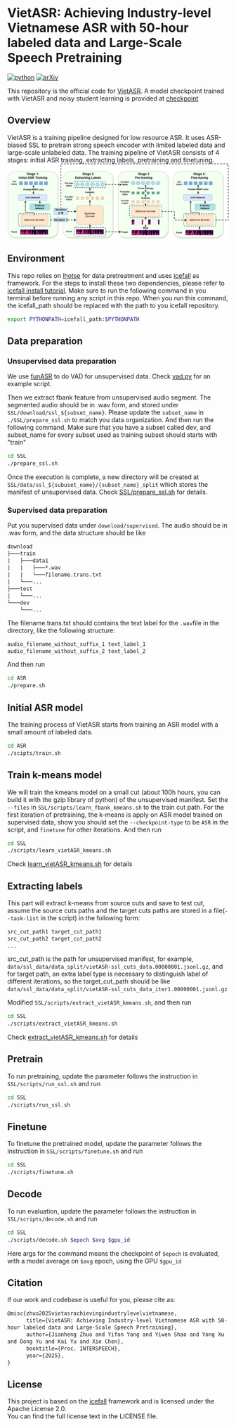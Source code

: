 # VietASR: Achieving Industry-level Vietnamese ASR with 50-hour labeled data and Large-Scale Speech Pretraining

[![python](https://img.shields.io/badge/Python-3.10-brightgreen)](https://github.com/zzasdf/VietASR)
[![arXiv](https://img.shields.io/badge/arXiv-2505.21527-b31b1b.svg?logo=arXiv)](https://arxiv.org/abs/2505.21527)

This repository is the official code for [VietASR](https://arxiv.org/abs/2505.21527). A model checkpoint trained with VietASR and noisy student learning is provided at [checkpoint](https://huggingface.co/zzasdf/viet_iter3_pseudo_label)

## Overview
VietASR is a training pipeline designed for low resource ASR. It uses ASR-biased SSL to pretrain strong speech encoder with limited labeled data and large-scale unlabeled data. The training pipeline of VietASR consists of 4 stages: initial ASR training, extracting labels, pretraining and finetuning.
![](images/pipeline.png)

## Environment
 This repo relies on [lhotse](https://github.com/lhotse-speech/lhotse) for data pretreatment and uses [icefall](https://github.com/k2-fsa/icefall) as framework. For the steps to install these two dependencies, please refer to [icefall install tutorial](https://k2-fsa.github.io/icefall/installation/index.html). Make sure to run the following command in you terminal before running any script in this repo. When you run this command, the icefall_path should be replaced with the path to you icefall repository.
 ```bash
 export PYTHONPATH=icefall_path:$PYTHONPATH
 ```
 

## Data preparation
### Unsupervised data preparation

We use [funASR](https://huggingface.co/funasr/fsmn-vad) to do VAD for unsupervised data. Check [vad.py](SSL/local/vad.py) for an example script.

Then we extract fbank feature from unsupervised audio segment. The segmented audio should be in .wav form, and stored under ```SSL/download/ssl_${subset_name}```. Please update the   ```subset_name``` in ```./SSL/prepare_ssl.sh``` to match you data organization. And then run the following command. Make sure that you have a subset called dev, and subset_name for every subset used as training subset should starts with "train"
```bash
cd SSL
./prepare_ssl.sh
```
Once the execution is complete, a new directory will be created at  ```SSL/data/ssl_${subuset_name}/{subset_name}_split``` which stores the manifest of unsupervised data.
Check [SSL/prepare_ssl.sh](SSL/prepare_ssl.sh) for details.
### Supervised data preparation
Put you supervised data under ```download/supervised```. The audio should be in .wav form, and the data structure should be like
```
download
├───train
|   ├───data1
|   |   ├───*.wav
|   |   └───filename.trans.txt
|   └───...
├───test
|   └───...
└───dev
    └───...
```
The filename.trans.txt should contains the text label for the ```.wav```file in the directory, like the following structure:
```
audio_filename_without_suffix_1 text_label_1
audio_filename_without_suffix_2 text_label_2
```
And then run
```bash
cd ASR
./prepare.sh
```

## Initial ASR model
The training process of VietASR starts from training an ASR model with a small amount of labeled data.
```bash
cd ASR
./scipts/train.sh
```

## Train k-means model
We will train the kmeans model on a small cut (about 100h hours, you can build it with the gzip library of python) of the unsupervised manifest. Set the ```--files``` in ```SSL/scripts/learn_fbank_kmeans.sh``` to the train cut path. For the first iteration of pretraining, the k-means is apply on ASR model trained on supervised data, show you should set the ```--checkpoint-type``` to be ```ASR``` in the script, and ```finetune``` for other iterations. And then run

```bash
cd SSL
./scripts/learn_vietASR_kmeans.sh
```

Check [learn_vietASR_kmeans.sh](SSL/scripts/learn_vietASR_kmeans.sh) for details


## Extracting labels

This part will extract k-means from source cuts and save to test cut, assume the source cuts paths and the target cuts paths are stored in a file(```--task-list``` in the script) in the following form:
```
src_cut_path1 target_cut_path1
src_cut_path2 target_cut_path2
...
```
src_cut_path is the path for unsupervised manifest, for example, ```data/ssl_data/data_split/vietASR-ssl_cuts_data.00000001.jsonl.gz```, and for target path, an extra label type is necessary to distinguish label of different iterations, so the target_cut_path should be like ```data/ssl_data/data_split/vietASR-ssl_cuts_data_iter1.00000001.jsonl.gz```

Modified ```SSL/scripts/extract_vietASR_kmeans.sh```, and then run
```bash
cd SSL
./scripts/extract_vietASR_kmeans.sh
```
Check [extract_vietASR_kmeans.sh](SSL/scripts/extract_vietASR_kmeans.sh) for details

## Pretrain
To run pretraining, update the parameter follows the instruction in ```SSL/scripts/run_ssl.sh``` and run
```bash
cd SSL
./scripts/run_ssl.sh
```
## Finetune
To finetune the pretrained model, update the parameter follows the instruction in ```SSL/scripts/finetune.sh``` and run
```bash
cd SSL
./scripts/finetune.sh
```
## Decode
To run evaluation, update the parameter follows the instruction in ```SSL/scripts/decode.sh``` and run
```bash
cd SSL
./scripts/decode.sh $epoch $avg $gpu_id
```
Here args for the command means the checkpoint of ```$epoch``` is evaluated, with a model average on ```$avg``` epoch, using the GPU ```$gpu_id```

## Citation
If our work and codebase is useful for you, please cite as:
```
@misc{zhuo2025vietasrachievingindustrylevelvietnamese,
      title={VietASR: Achieving Industry-level Vietnamese ASR with 50-hour labeled data and Large-Scale Speech Pretraining}, 
      author={Jianheng Zhuo and Yifan Yang and Yiwen Shao and Yong Xu and Dong Yu and Kai Yu and Xie Chen},
      booktitle={Proc. INTERSPEECH},
      year={2025},
}
```

## License

This project is based on the [icefall](https://github.com/k2-fsa/icefall) framework and is licensed under the Apache License 2.0.  
You can find the full license text in the LICENSE file.

